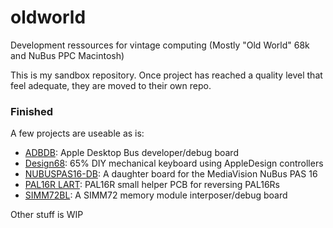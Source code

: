 # oldworld
Development ressources for vintage computing (Mostly "Old World" 68k and NuBus PPC Macintosh)

This is my sandbox repository. Once project has reached a quality level that feel adequate, they are moved to their own repo.

### Finished
A few projects are useable as is:
- [ADBDB](/EDA/ADBDB): Apple Desktop Bus developer/debug board 
- [Design68](/EDA/Design68): 65% DIY mechanical keyboard using AppleDesign controllers
- [NUBUSPAS16-DB](/EDA/NUBUSPAS16-DB): A daughter board for the MediaVision NuBus PAS 16
- [PAL16R LART](/EDA/PAL16R%20LART): PAL16R small helper PCB for reversing PAL16Rs 
- [SIMM72BL](/EDA/SIMM72BL): A SIMM72 memory module interposer/debug board

Other stuff is WIP
